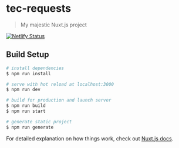 # tec-requests

> My majestic Nuxt.js project

[![Netlify Status](https://api.netlify.com/api/v1/badges/048d01f4-e981-4477-ab04-48600978172d/deploy-status)](https://app.netlify.com/sites/blissful-payne-0e600b/deploys)

## Build Setup

``` bash
# install dependencies
$ npm run install

# serve with hot reload at localhost:3000
$ npm run dev

# build for production and launch server
$ npm run build
$ npm run start

# generate static project
$ npm run generate
```

For detailed explanation on how things work, check out [Nuxt.js docs](https://nuxtjs.org).
